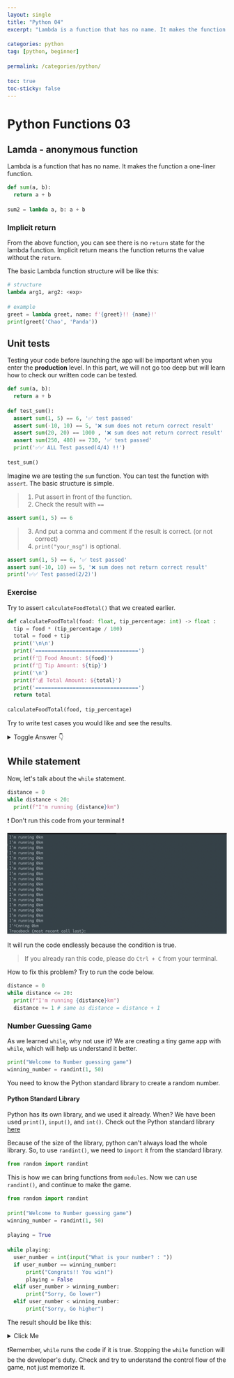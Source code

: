 ```yaml
---
layout: single
title: "Python 04"
excerpt: "Lambda is a function that has no name. It makes the function a one-liner function"

categories: python
tag: [python, beginner]

permalink: /categories/python/

toc: true
toc-sticky: false
---
```


# Python Functions 03

## Lamda - anonymous function

Lambda is a function that has no name. It makes the function a one-liner function.

```python
def sum(a, b):
  return a + b

sum2 = lambda a, b: a + b
```

### Implicit return

From the above function, you can see there is no `return` state for the lambda function. Implicit return means the function returns the value without the `return`.

The basic Lambda function structure will be like this:

```python
# structure
lambda arg1, arg2: <exp>

# example
greet = lambda greet, name: f'{greet}!! {name}!'
print(greet('Chao', 'Panda'))
```

## Unit tests

Testing your code before launching the app will be important when you enter the **production** level. In this part, we will not go too deep but will learn how to check our written code can be tested.

```python
def sum(a, b):
  return a + b

def test_sum():
  assert sum(1, 5) == 6, '✅ test passed'
  assert sum(-10, 10) == 5, '❌ sum does not return correct result'
  assert sum(20, 20) == 1000 , '❌ sum does not return correct result'
  assert sum(250, 480) == 730, '✅ test passed'
  print('✅✅ ALL Test passed(4/4) !!')

test_sum()
```

Imagine we are testing the `sum` function. You can test the function with `assert`. The basic structure is simple.

> 1. Put assert in front of the function.
> 2. Check the result with `==`

```python
assert sum(1, 5) == 6
```

> 3. And put a comma and comment if the result is correct. (or not correct)
> 4. `print("your_msg")` is optional.

```python
assert sum(1, 5) == 6, '✅ test passed'
assert sum(-10, 10) == 5, '❌ sum does not return correct result'
print('✅✅ Test passed(2/2)')
```

### Exercise

Try to assert `calculateFoodTotal()` that we created earlier.

```python
def calculateFoodTotal(food: float, tip_percentage: int) -> float :
  tip = food * (tip_percentage / 100)
  total = food + tip
  print('\n\n')
  print('=================================')
  print(f'🍗 Food Amount: ${food}')
  print(f'💸 Tip Amount: ${tip}')
  print('\n')
  print(f'💰 Total Amount: ${total}')
  print('=================================')
  return total

calculateFoodTotal(food, tip_percentage)
```

Try to write test cases you would like and see the results.

<details>
  <summary>Toggle Answer 👇</summary>
  <div markdown="1">

```python
def test_calculate_food_total():
  assert calculateFoodTotal(120, 20) == 144, '✅ test passed'
  assert calculateFoodTotal(120.85, 25) == 151.0625, '✅ test passed'
  assert calculateFoodTotal(120.54, 20.24) == 144, '❌ test failed'

test_calculate_food_total()
```

![Alt text](</images/2023-02-28-python_04/Screen Shot 2023-02-28 at 9.53.04 PM.png>)

  </div>
</details>

## While statement

Now, let's talk about the `while` statement.

```python
distance = 0
while distance < 20:
  print(f"I'm running {distance}km")
```

❗ Don't run this code from your terminal ❗

![Alt text](</images/2023-02-28-python_04/Screen Shot 2023-02-28 at 10.17.41 PM.png>)

It will run the code endlessly because the condition is true.

> If you already ran this code, please do `Ctrl + C` from your terminal.

How to fix this problem? Try to run the code below.

```python
distance = 0
while distance <= 20:
  print(f"I'm running {distance}km")
  distance += 1 # same as distance = distance + 1
```

### Number Guessing Game

As we learned `while`, why not use it?
We are creating a tiny game app with `while`, which will help us understand it better.

```python
print("Welcome to Number guessing game")
winning_number = randint(1, 50)
```

You need to know the Python standard library to create a random number.

#### Python Standard Library

Python has its own library, and we used it already. When? We have been used `print()`, `input()`, and `int()`.
Check out the Python standard library [here](https://docs.python.org/3/library/)

Because of the size of the library, python can't always load the whole library. So, to use `randint()`, we need to `import` it from the standard library.

```python
from random import randint
```

This is how we can bring functions from `modules`.
Now we can use `randint()`, and continue to make the game.

```python
from random import randint

print("Welcome to Number guessing game")
winning_number = randint(1, 50)

playing = True

while playing:
  user_number = int(input("What is your number? : "))
  if user_number == winning_number:
      print("Congrats!! You win!")
      playing = False
  elif user_number > winning_number:
      print("Sorry, Go lower")
  elif user_number < winning_number:
      print("Sorry, Go higher")
```

The result should be like this:

<details>
  <summary>Click Me</summary>
  <div markdown="1">

![Alt text](</images/2023-02-28-python_04/Screen Shot 2023-02-28 at 10.49.50 PM.png>)

  </div>
</details>

❗Remember, `while` runs the code if it is true. Stopping the `while` function will be the developer's duty. Check and try to understand the control flow of the game, not just memorize it.
